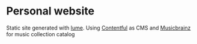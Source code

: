# Personal website

Static site generated with [lume](https://lume.land/). Using [Contentful](https://www.contentful.com/) as CMS and [Musicbrainz](https://musicbrainz.org/) for music collection catalog
